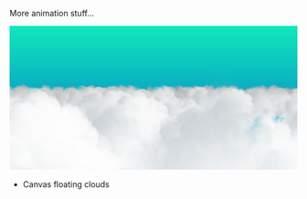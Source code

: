 
More animation stuff...

![simple floaty clouds](https://github.com/kellycode/canvas_clouds/blob/master/screen_shot.jpg)

- Canvas floating clouds

